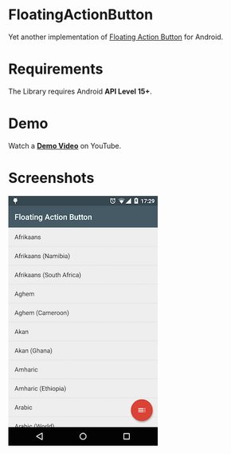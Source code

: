 # FloatingActionButton
Yet another implementation of [Floating Action Button](http://www.google.com/design/spec/components/buttons.html#buttons-floating-action-button) for Android.
# Requirements
The Library requires Android **API Level 15+**.
# Demo
Watch a **[Demo Video](https://youtu.be/4jtDpmeod68)** on YouTube.
# Screenshots
![Main Screen](/screenshots/main_screen.png)
